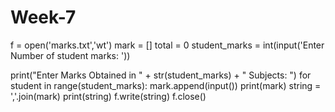 # Week-7
f = open('marks.txt','wt')
mark = []
total = 0
student_marks = int(input('Enter Number of student marks: '))

print("Enter Marks Obtained in " + str(student_marks) + " Subjects: ")
for student in range(student_marks):
    mark.append(input()) 
print(mark)
string = ','.join(mark)
print(string)
f.write(string)
f.close()
